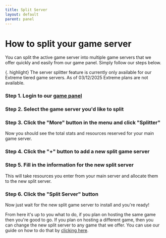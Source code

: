 ```yaml
---
title: Split Server
layout: default
parent: panel
---
```


# How to split your game server

You can split the active game server into multiple game servers that we offer quickly and easily from our game panel. Simply follow our steps below.

{. highlight}
The server splitter feature is currently only available for our Extreme tiered game servers. As of 03/12/2025 Extreme plans are not available.

### Step 1. Login to our [game panel](https://panel.apexnode.host)

### Step 2. Select the game server you'd like to split

### Step 3. Click the "More" button in the menu and click "Splitter"
Now you should see the total stats and resources reserved for your main game server.

### Step 4. Click the "+" button to add a new split game server

### Step 5. Fill in the information for the new split server
This will take resources you enter from your main server and allocate them to the new split server.

### Step 6. Click the "Split Server" button

Now just wait for the new split game server to install and you're ready!

From here it's up to you what to do, if you plan on hosting the same game then you're good to go. 
If you plan on hosting a different game, then you can change the new split server to any game that we offer. You can use our guide on how to do that by [clicking here](changegame).